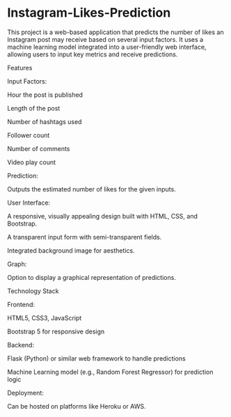 # Instagram-Likes-Prediction

This project is a web-based application that predicts the number of likes an Instagram post may receive based on several input factors. It uses a machine learning model integrated into a user-friendly web interface, allowing users to input key metrics and receive predictions.

Features

Input Factors:

Hour the post is published

Length of the post

Number of hashtags used

Follower count

Number of comments

Video play count

Prediction:

Outputs the estimated number of likes for the given inputs.

User Interface:

A responsive, visually appealing design built with HTML, CSS, and Bootstrap.

A transparent input form with semi-transparent fields.

Integrated background image for aesthetics.

Graph:

Option to display a graphical representation of predictions.

Technology Stack

Frontend:

HTML5, CSS3, JavaScript

Bootstrap 5 for responsive design

Backend:

Flask (Python) or similar web framework to handle predictions

Machine Learning model (e.g., Random Forest Regressor) for prediction logic

Deployment:

Can be hosted on platforms like Heroku or AWS.

